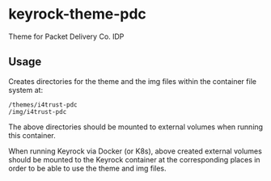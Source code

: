 # keyrock-theme-pdc
Theme for Packet Delivery Co. IDP

## Usage
Creates directories for the theme and the img files within the container file system at:
```shell
/themes/i4trust-pdc
/img/i4trust-pdc
```
The above directories should be mounted to external volumes when running this container.

When running Keyrock via Docker (or K8s), above created external volumes should be mounted to the Keyrock 
container at the corresponding places in order to be able to use the theme and img files.
